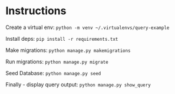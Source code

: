 # Instructions
Create a virtual env:
`python -m venv ~/.virtualenvs/query-example`

Install deps:
`pip install -r requirements.txt`

Make migrations:
`python manage.py makemigrations`

Run migrations:
`python manage.py migrate`

Seed Database:
`python manage.py seed`

Finally - display query output:
`python manage.py show_query`